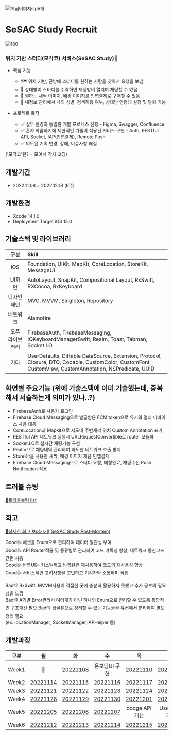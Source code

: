 ![핵심이미지slp5개](https://user-images.githubusercontent.com/53211818/209386633-c086b606-8e92-4036-91f6-c77b29aad3bb.jpeg)

# SeSAC Study Recruit

![180](https://user-images.githubusercontent.com/53211818/209387248-98f34b1e-2d67-403c-a161-b51eba55b798.png)
### 위치 기반 스터디(모각코) 서비스(SeSAC Study)🌱

* 핵심 기능
  * 🗺 위치 기반, 근방에 스터디를 원하는 사람을 찾아서 요청을 보냄
  * 💬 상대방이 스터디를 수락하면 채팅방이 열리며 채팅할 수 있음
  * 🛒 원하는 새싹 이미지, 배경 이미지를 인앱결제로 구매할 수 있음
  * 📝 내정보 관리에서 나의 성별, 검색허용 여부, 상대방 연령대 설정 및 탈퇴 가능

* 프로젝트 목적
  * ✅ 실무 환경과 동일한 개발 프로세스 진행 - Figma, Swagger, Confluence
  * ✅ 혼자 학습하기에 제한적인 기술이 적용된 서비스 구현 - Auth, RESTful API, Socket, IAP(인앱결제), Remote Push
  * ✅ 의도된 기획 변경, 장애, 이슈사항 해결


('모각코'란? = 모여서 각자 코딩)

## 개발기간
- 2022.11.08 ~ 2022.12.18 (6주)

## 개발환경
* Xcode 14.1.0
* Deployment Target iOS 15.0

## 기술스택 및 라이브러리
|     구분    |    Skill  |
| :--------: | :-------- |
|     iOS      | Foundation, UIKit, MapKit, CoreLocation, StoreKit, MessageUI |
|     UI화면    | AutoLayout, SnapKit, Compositional Layout, RxSwift, RXCocoa, RxKeyboard |
|   디자인 패턴   | MVC, MVVM, Singleton, Repository |
|    네트워크    | Alamofire |
| 오픈 라이브러리 | FirebaseAuth, FirebaseMessaging, IQKeyboardManagerSwift, Realm, Toast, Tabman, Socket.I.O |
|     기타     | UserDefaults, Diffable DataSource, Extension, Protocol, Closure, DTO, Codable, CustomColor, CustomFont, CustomView, CustomAnnotation, NSPredicate, UUID |

## 화면별 주요기능 (위에 기술스택에 이미 기술했는데, 중복해서 서술하는게 의미가 있나..?)
* FirebaseAuth로 사용자 로그인
* Firebase Cloud Messaging으로 발급받은 FCM token으로 유저의 멀티 디바이스 사용 대응
* CoreLocation과 Mapkit으로 지도내 주변새싹 위치 Custom Annotation 표기 
* RESTful API 네트워크 실행시 URLRequestConvertible로 router 모듈화
* Socket.I.O로 실시간 채팅기능 구현
* Realm으로 채팅내역 관리하여 과도한 네트워크 호출 방지
* StoreKit을 사용한 새싹, 배경 이미지 제품 인앱결제
* Firebase Cloud Messaging으로 스터디 요청, 매칭완료, 채팅수신 Push Notification 적용


## 트러블 슈팅
[📗트러블슈팅 list](https://mhkang.notion.site/SeSAC-Study-Recruit-19818240bbff4f32978af0f1f7e87f9f)

## 회고

[🧐상세한 회고 보러가기![SeSAC Study Post-Mortem]](https://wannab-it-pm.tistory.com/130)

Good👍 에셋을 Enum으로 관리하여 데이터 일관성 부여  
Good👍 API Router적용 및 종류별로 관리하여 코드 가독성 향상, 네트워크 통신코드 간편 사용  
Good👍 반복UI는 커스텀하고 반복뷰컨 재사용하여 코드의 재사용성 향상  
Good👍 서비스적인 고려사항을 고민하고 기획자와 소통하며 작업  
  
Bad👎 RxSwift, MVVM사용이 적절한 곳에 충분히 활용하지 못했고 추가 공부의 필요성을 느낌  
Bad👎 API별 Error관리시 여러개가 아닌 하나의 Enum으로 관리할 수 있도록 통합적인 구조개선 필요
Bad👎 싱글톤으로 정리할 수 있는 기능들을 뷰컨에서 분리하여 별도 정리 필요  
(ex. locationManager, SocketManager,IAPHelper 등) 


## 개발과정
|  구분  |     월     |     화     |     수     |     목     |     금     |     토     |     일     |
| ----- | :--------: | :--------: | :--------: | :--------: | :--------: | :--------: | :--------: |
| Week1 |     🌱     | [20221108] | 온보딩UI 구현 | [20221110] | [20221111] | [20221112] | [20221113] |
| Week2 | [20221114] | [20221115] | [20221116] | [20221117] | [20221118] | [20221119] | [20221120] |
| Week3 | [20221121] | [20221122] | [20221123] | [20221124] | [20221125] | [20221126] | [20221127] |
| Week4 | [20221128] | [20221129] | [20221130] | [20221201] | [20221202] | [20221203] | [20221204] |
| Week5 | [20221205] | [20221206] | [20221207] | dodge API 개선 | UserCard 개선 | [20221210] | rate API 적용 |
| Week6 | [20221212] | [20221213] | [20221214] | [20221215] | [20221216] | [20221217] | [20221218] |

   [20221108]: <https://mhkang.notion.site/11-08-8f65d1b818434e4ba73f40a111a5db5d>
   [20221110]: <https://mhkang.notion.site/11-10-a8991e71bafb422398aa63cf4585cb74>
   [20221111]: <https://mhkang.notion.site/11-11-55da8df0f12140b9ac296f2899882a19>
   [20221112]: <https://mhkang.notion.site/11-12-a9ee6259d01c4e428ed91be7f9e5f9dc>
   [20221113]: <https://mhkang.notion.site/11-13-0510002d440f47b18d688f0b4f98ad94>
   
   [20221114]: <https://mhkang.notion.site/11-14-bffefda9d1d04e03896a46ff5a3aaa96>
   [20221115]: <https://mhkang.notion.site/11-15-31594813ec1f489a81f3c283f497a091>
   [20221116]: <https://mhkang.notion.site/11-16-3a9c3fd92cf8483a81f3550e92d24560>
   [20221117]: <https://mhkang.notion.site/11-17-2974e5011f19482f8eec8a29573a2a0b>
   [20221118]: <https://mhkang.notion.site/11-18-f7470af089cb47298e8785b0a1bb0cee>
   [20221119]: <https://mhkang.notion.site/11-19-560fee0d11ce4dfea0e81de9aa682976>
   [20221120]: <https://mhkang.notion.site/11-20-495b1da625f44534a8df656c28ef262f>
   
   [20221121]: <https://mhkang.notion.site/11-21-fef06091606e4a0ab28af41b7f9930d5>
   [20221122]: <https://mhkang.notion.site/11-22-fdf96a249cdc4bee8431f1b864e5c023>
   [20221123]: <https://mhkang.notion.site/11-23-5a06db5cdd3c47e5880c596bb7e7adf0>
   [20221124]: <https://mhkang.notion.site/11-24-2cc355ad299d4bb4b74863a6f07ffd79>
   [20221125]: <https://mhkang.notion.site/11-25-86175aa154d9439db9ebd2ea2ecd3c8d>
   [20221126]: <https://mhkang.notion.site/11-26-4027dc0f9f4f466b83008dc250fa2918>
   [20221127]: <https://mhkang.notion.site/11-27-5dd215908914421889aaa942a308b35a>
   
   [20221128]: <https://mhkang.notion.site/11-28-3dc5602238024c27b2357abdd8db552c>
   [20221129]: <https://mhkang.notion.site/11-29-8224e6c2340f46e3855f0a8b5914a4f5>
   [20221130]: <https://mhkang.notion.site/11-30_-a226a525a0df425aa85af588123ead0d>
   [20221201]: <https://mhkang.notion.site/12-1-bcb4759643eb4d4685c53c041bcd9ac2>
   [20221202]: <https://mhkang.notion.site/12-2-b3743923e2c6498a88fff39a7675428d>
   [20221203]: <https://mhkang.notion.site/12-3-d9137fa9088a4fb4bd04b89055f0680a>
   [20221204]: <https://mhkang.notion.site/12-4-d4ce984883904fad93ea7ad11720e0d4>

   [20221205]: <https://mhkang.notion.site/12-5-c3c13e205f4544a7a961926af9e4fef5>
   [20221206]: <https://mhkang.notion.site/12-6-23b3261df115428fa92569effc952933>
   [20221207]: <https://mhkang.notion.site/12-7-f555d1bed6204981bd7ed99b7d3c1ca6>
   [20221210]: <https://mhkang.notion.site/12-10-012cd5d13ee64745b5330c54301511f4>
   
   [20221212]: <https://mhkang.notion.site/12-12-d611a5df85c34d69a0dfc36a5c48f003>
   [20221213]: <https://www.notion.so/mhkang/12-13-fe300be0e9c040ec97a0eb53627fb435>
   [20221214]: <https://mhkang.notion.site/12-14-e44a9d4582bb42b6a270a3b8dffa3509>
   [20221215]: <https://mhkang.notion.site/12-15-3d7d887b70094cfd9b223fbb260a73e4>
   [20221216]: <https://mhkang.notion.site/12-16-52efc17274f34ce7a12a6f62b2e50a06>
   [20221217]: <https://mhkang.notion.site/12-17-38ed0a0ab4f84b83a634de296520359a>
   [20221218]: <https://mhkang.notion.site/12-18-c6f085d794644fec98d9d1eb540035e6>
